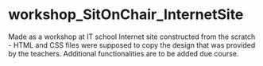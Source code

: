 # workshop_SitOnChair_InternetSite
Made as a workshop at IT school
Internet site constructed from the scratch - HTML and CSS files were supposed to copy the design that was provided by the teachers. 
Additional functionalities are to be added due course.
